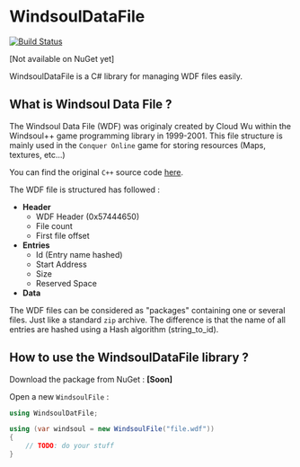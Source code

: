 # WindsoulDataFile

[![Build Status](https://travis-ci.org/Eastrall/WindsoulDataFile.svg?branch=master)](https://travis-ci.org/Eastrall/WindsoulDataFile)

[Not available on NuGet yet]

WindsoulDataFile is a C# library for managing WDF files easily.

## What is Windsoul Data File ?

The Windsoul Data File (WDF) was originaly created by Cloud Wu within the Windsoul++ game programming library in 1999-2001. This file structure is mainly used in the `Conquer Online` game for storing resources (Maps, textures, etc...)

You can find the original `C++` source code [here](http://read.pudn.com/downloads76/sourcecode/game/281928/%E9%A3%8E%E9%AD%82/wdfpck.cpp__.htm).

The WDF file is structured has followed :

- **Header**
	- WDF Header (0x57444650)
	- File count
	- First file offset
- **Entries**
	- Id (Entry name hashed)
	- Start Address
	- Size
	- Reserved Space
- **Data**

The WDF files can be considered as "packages" containing one or several files. Just like a standard `zip` archive. The difference is that the name of all entries are hashed using a Hash algorithm (string_to_id). 

## How to use the WindsoulDataFile library ?

Download the package from NuGet : **[Soon]**

Open a new `WindsoulFile` :

```c#
using WindsoulDatFile;

using (var windsoul = new WindsoulFile("file.wdf"))
{
    // TODO: do your stuff
}
```

